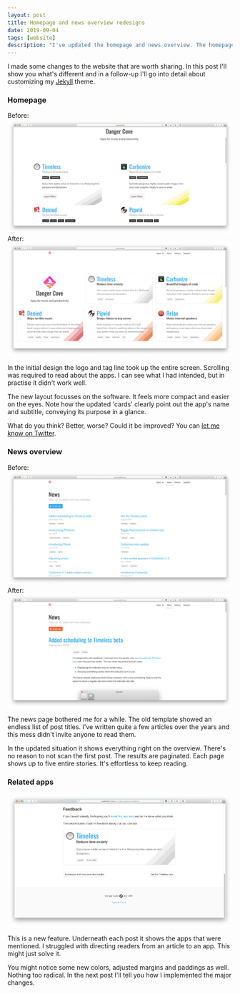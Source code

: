 ```yaml
---
layout: post
title: Homepage and news overview redesigns
date: 2019-09-04
tags: [website]
description: "I've updated the homepage and news overview. The homepage is a lot more compact and the news overview a paginated list of full articles."
---
```


I made some changes to the website that are worth sharing. In this post I'll show you what's different and in a follow-up I'll go into detail about customizing my [Jekyll](https://jekyllrb.com) theme.

### Homepage

Before:
![A screenshot of the homepage before the changes. There was a large header with just the Danger Cove logo.](/assets/img/news/site-homepage-2019-old.png)
After:
![A screenshot of the homepage after the changes. It shows a compact row of boxes that represent all the apps.](/assets/img/news/site-homepage-2019-box.png)

In the initial design the logo and tag line took up the entire screen. Scrolling was required to read about the apps. I can see what I had intended, but in practise it didn't work well.

The new layout focusses on the software. It feels more compact and easier on the eyes. Note how the updated 'cards' clearly point out the app's name and subtitle, conveying its purpose in a glance.

What do you think? Better, worse? Could it be improved? You can [let me know on Twitter](https://www.twitter.com/boyvanamstel).

### News overview

Before:
![A screenshot of the news overview before the changes. It showed an endless list of post titles.](/assets/img/news/site-news-overview-2019-old.png)
After:
![A screenshot of the news overview after the changes. It's a paginated list of full articles. Ready to read.](/assets/img/news/site-news-overview-2019-full-post.png)

The news page bothered me for a while. The old template showed an endless list of post titles. I've written quite a few articles over the years and this mess didn't invite anyone to read them.

In the updated situation it shows everything right on the overview. There's no reason to not scan the first post. The results are paginated. Each page shows up to five entire stories. It's effortless to keep reading.

### Related apps

![A screenshot of the Timeless 'card' shown under an article about Timeless.](/assets/img/news/site-related-app-2019.png)

This is a new feature. Underneath each post it shows the apps that were mentioned. I struggled with directing readers from an article to an app. This might just solve it.

You might notice some new colors, adjusted margins and paddings as well. Nothing too radical. In the next post I'll tell you how I implemented the major changes.
